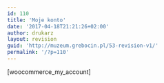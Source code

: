 ```yaml
---
id: 110
title: 'Moje konto'
date: '2017-04-18T21:21:26+02:00'
author: drukarz
layout: revision
guid: 'http://muzeum.grebocin.pl/53-revision-v1/'
permalink: '/?p=110'
---
```


\[woocommerce\_my\_account\]